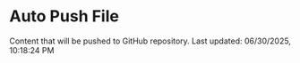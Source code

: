 # Auto Push File

Content that will be pushed to GitHub repository.
Last updated: 06/30/2025, 10:18:24 PM